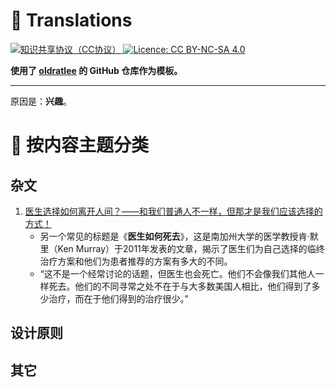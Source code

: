 # 🐼 Translations


[![知识共享协议（CC协议）](https://img.shields.io/badge/License-Creative%20Commons-FE6B3A.svg?logo=apache) ![Licence: CC BY-NC-SA 4.0](images/LICENSE.png)](https://creativecommons.org/licenses/by-nc-sa/4.0/deed.zh)  

**使用了 [oldratlee](http://weibo.com/oldratlee) 的 GitHub 仓库作为模板。**

----------------------------------------

原因是：**兴趣**。


# 🎵 按内容主题分类




<!-- END doctoc generated TOC please keep comment here to allow auto update -->

## 杂文
1. [医生选择如何离开人间？——和我们普通人不一样，但那才是我们应该选择的方式！](how-doctors-die/README.md)  
    - 另一个常见的标题是《**医生如何死去**》，这是南加州大学的医学教授肯·默里（Ken Murray）于2011年发表的文章，揭示了医生们为自己选择的临终治疗方案和他们为患者推荐的方案有多大的不同。
    - “这不是一个经常讨论的话题，但医生也会死亡。他们不会像我们其他人一样死去。他们的不同寻常之处不在于与大多数美国人相比，他们得到了多少治疗，而在于他们得到的治疗很少。”

## 设计原则
## 其它
